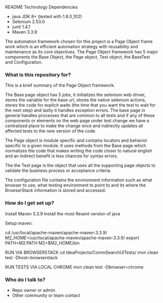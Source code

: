 README 
Technology
Dependencies


* java JDK 8+ (tested with 1.8.0_102)
* Selenium 2.53.0
* junit 1.4.1
* Maven 3.3.9



The automation framework chosen for this project is a Page Object frame work which is an efficient automation strategy with reusability and maintenance as its core objectives.  The Page Object framework has 5 major components the Base Object, the Page object, Test object, the BaseTest and Configuration.

### What is this repository for? ###

This is a brief summary of the Page Object framework.  



The Base page object has 5 jobs, it initializes the selenium web driver, stores the variable for the base url, stores the native selenium actions, stores the code for explicit waits (the time that you want the test to wait for the next step) and lastly it handles exception errors. The base page in general handles processes that are common to all tests and if any of these components or elements on the web page under test change we have a centralized place to make the change once and indirectly updates all affected tests to the new version of the code.

The Page object is module specific and contains locators and behavior specific to a given module.  It uses methods from the Base page which normalizes the code that makes writing the code closer to natural english and an indirect benefit is less chances for syntax errors. 

The the Test page is the object that uses all the supporting page objects to validate the business process or acceptance criteria.  

The configuration file contains the environment information such as what browser to use, what testing environment to point to and its where the BrowserStack information is stored and accessed.  

### How do I get set up? ###

Install Maven 3.3.9
Install the most Resent version of java

Setup maven:

cd /usr/local/apache-maven/apache-maven-3.3.9/
M2_HOME=/usr/local/apache-maven/apache-maven-3.3.9/
export PATH=$M2:$PATH
M2=$M2_HOME/bin

RUN VIA BROWSERSTACK
cd IdeaProjects/CommSearchUITests/
mvn clean test -Dhost=browserstack

RUN TESTS VIA LOCAL CHROME
mvn clean test -Dbrowser=chrome


### Who do I talk to? ###

* Repo owner or admin
* Other community or team contact